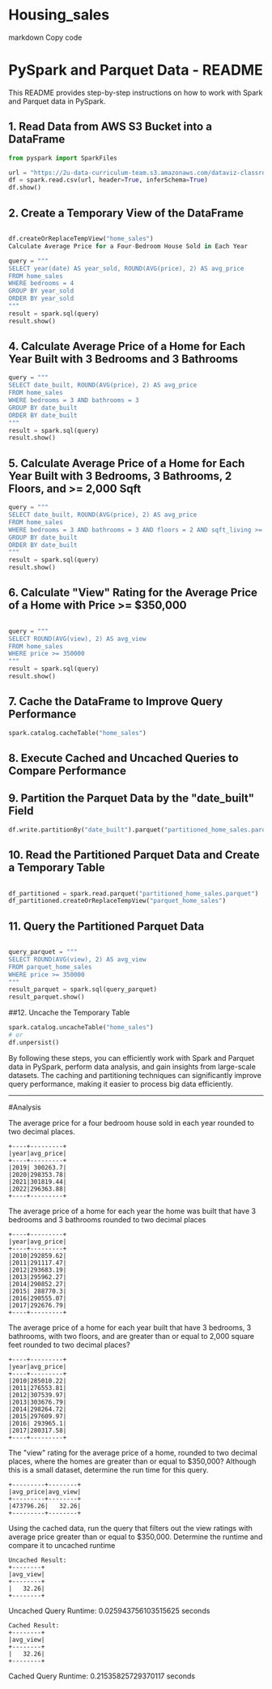 # Housing_sales
markdown
Copy code
# PySpark and Parquet Data - README

This README provides step-by-step instructions on how to work with Spark and Parquet data in PySpark.

## 1. Read Data from AWS S3 Bucket into a DataFrame

```python
from pyspark import SparkFiles

url = "https://2u-data-curriculum-team.s3.amazonaws.com/dataviz-classroom/v1.2/22-big-data/home_sales_revised.csv"
df = spark.read.csv(url, header=True, inferSchema=True)
df.show()
```

## 2. Create a Temporary View of the DataFrame
```python

df.createOrReplaceTempView("home_sales")
Calculate Average Price for a Four-Bedroom House Sold in Each Year
```

```python
query = """
SELECT year(date) AS year_sold, ROUND(AVG(price), 2) AS avg_price
FROM home_sales
WHERE bedrooms = 4
GROUP BY year_sold
ORDER BY year_sold
"""
result = spark.sql(query)
result.show()
```

## 4. Calculate Average Price of a Home for Each Year Built with 3 Bedrooms and 3 Bathrooms
```python
query = """
SELECT date_built, ROUND(AVG(price), 2) AS avg_price
FROM home_sales
WHERE bedrooms = 3 AND bathrooms = 3
GROUP BY date_built
ORDER BY date_built
"""
result = spark.sql(query)
result.show()
```


## 5. Calculate Average Price of a Home for Each Year Built with 3 Bedrooms, 3 Bathrooms, 2 Floors, and >= 2,000 Sqft
```python
query = """
SELECT date_built, ROUND(AVG(price), 2) AS avg_price
FROM home_sales
WHERE bedrooms = 3 AND bathrooms = 3 AND floors = 2 AND sqft_living >= 2000
GROUP BY date_built
ORDER BY date_built
"""
result = spark.sql(query)
result.show()
```

## 6. Calculate "View" Rating for the Average Price of a Home with Price >= $350,000
```python

query = """
SELECT ROUND(AVG(view), 2) AS avg_view
FROM home_sales
WHERE price >= 350000
"""
result = spark.sql(query)
result.show()
```

## 7. Cache the DataFrame to Improve Query Performance
```python
spark.catalog.cacheTable("home_sales")
```

## 8. Execute Cached and Uncached Queries to Compare Performance
## 9. Partition the Parquet Data by the "date_built" Field
```python
df.write.partitionBy("date_built").parquet("partitioned_home_sales.parquet")
```
## 10. Read the Partitioned Parquet Data and Create a Temporary Table
```python

df_partitioned = spark.read.parquet("partitioned_home_sales.parquet")
df_partitioned.createOrReplaceTempView("parquet_home_sales")
```

## 11. Query the Partitioned Parquet Data
```python

query_parquet = """
SELECT ROUND(AVG(view), 2) AS avg_view
FROM parquet_home_sales
WHERE price >= 350000
"""
result_parquet = spark.sql(query_parquet)
result_parquet.show()
```

##12. Uncache the Temporary Table
```python
spark.catalog.uncacheTable("home_sales")
# or
df.unpersist()
```
By following these steps, you can efficiently work with Spark and Parquet data in PySpark, perform data analysis, and gain insights from large-scale datasets. The caching and partitioning techniques can significantly improve query performance, making it easier to process big data efficiently.

---
#Analysis

The average price for a four bedroom house sold in each year rounded to two decimal places.
```
+----+---------+
|year|avg_price|
+----+---------+
|2019| 300263.7|
|2020|298353.78|
|2021|301819.44|
|2022|296363.88|
+----+---------+
```
The average price of a home for each year the home was built that have 3 bedrooms and 3 bathrooms rounded to two decimal places
```
+----+---------+
|year|avg_price|
+----+---------+
|2010|292859.62|
|2011|291117.47|
|2012|293683.19|
|2013|295962.27|
|2014|290852.27|
|2015| 288770.3|
|2016|290555.07|
|2017|292676.79|
+----+---------+
```
 The average price of a home for each year built that have 3 bedrooms, 3 bathrooms, with two floors,
and are greater than or equal to 2,000 square feet rounded to two decimal places?
```
+----+---------+
|year|avg_price|
+----+---------+
|2010|285010.22|
|2011|276553.81|
|2012|307539.97|
|2013|303676.79|
|2014|298264.72|
|2015|297609.97|
|2016| 293965.1|
|2017|280317.58|
+----+---------+
```
The "view" rating for the average price of a home, rounded to two decimal places, where the homes are greater than
or equal to $350,000? Although this is a small dataset, determine the run time for this query.
```
+---------+--------+
|avg_price|avg_view|
+---------+--------+
|473796.26|   32.26|
+---------+--------+
```

Using the cached data, run the query that filters out the view ratings with average price 
greater than or equal to $350,000. Determine the runtime and compare it to uncached runtime
```
Uncached Result:
+--------+
|avg_view|
+--------+
|   32.26|
+--------+
```
Uncached Query Runtime: 0.025943756103515625 seconds
```
Cached Result:
+--------+
|avg_view|
+--------+
|   32.26|
+--------+
```
Cached Query Runtime: 0.21535825729370117 seconds

